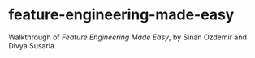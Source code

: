 # feature-engineering-made-easy

Walkthrough of _Feature Engineering Made Easy_, by Sinan Ozdemir and Divya Susarla.